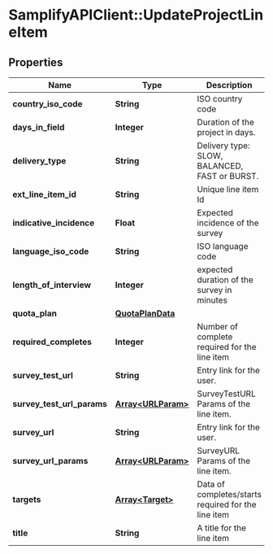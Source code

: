 # SamplifyAPIClient::UpdateProjectLineItem

## Properties
Name | Type | Description | Notes
------------ | ------------- | ------------- | -------------
**country_iso_code** | **String** | ISO country code | [optional] 
**days_in_field** | **Integer** | Duration of the project in days. | [optional] 
**delivery_type** | **String** | Delivery type: SLOW, BALANCED, FAST or BURST. | [optional] 
**ext_line_item_id** | **String** | Unique line item Id | 
**indicative_incidence** | **Float** | Expected incidence of the survey | [optional] 
**language_iso_code** | **String** | ISO language code | [optional] 
**length_of_interview** | **Integer** | expected duration of the survey in minutes | [optional] 
**quota_plan** | [**QuotaPlanData**](QuotaPlanData.md) |  | [optional] 
**required_completes** | **Integer** | Number of complete required for the line item | [optional] 
**survey_test_url** | **String** | Entry link for the user. | [optional] 
**survey_test_url_params** | [**Array&lt;URLParam&gt;**](URLParam.md) | SurveyTestURL Params of the line item. | [optional] 
**survey_url** | **String** | Entry link for the user. | [optional] 
**survey_url_params** | [**Array&lt;URLParam&gt;**](URLParam.md) | SurveyURL Params of the line item. | [optional] 
**targets** | [**Array&lt;Target&gt;**](Target.md) | Data of completes/starts required for the line item | [optional] 
**title** | **String** | A title for the line item | [optional] 


